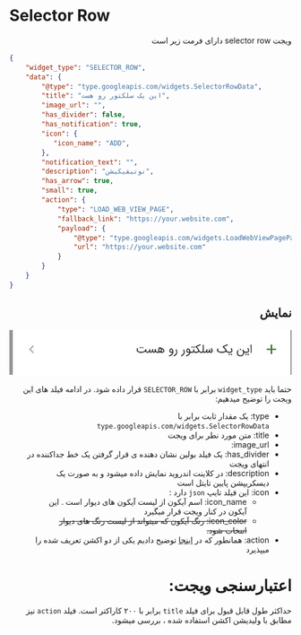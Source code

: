 # Selector Row
<div dir="rtl">
ویجت selector row دارای فرمت زیر است
</div>

```json
{
    "widget_type": "SELECTOR_ROW",
    "data": {
        "@type": "type.googleapis.com/widgets.SelectorRowData",
        "title": "این یک سلکتور رو هست",
        "image_url": "",
        "has_divider": false,
        "has_notification": true,
        "icon": {
           "icon_name": "ADD",
        },
        "notification_text": "",
        "description": "نوتیفیکیشن",
        "has_arrow": true,
        "small": true,
        "action": {
            "type": "LOAD_WEB_VIEW_PAGE",
            "fallback_link": "https://your.website.com",
            "payload": {
                "@type": "type.googleapis.com/widgets.LoadWebViewPagePayload",
                "url": "https://your.website.com"
            }
        }
    }
}
```
<div dir="rtl">

##  نمایش
![ScreenShot](doc-images/selector_row.png)

حتما باید `widget_type` برابر با `SELECTOR_ROW` قرار داده شود.
در ادامه فیلد های این ویجت را توضیح میدهیم:
- type: یک مقدار ثابت برابر با `type.googleapis.com/widgets.SelectorRowData`
- title: متن مورد نطر برای ویجت
- image_url: 
- has_divider: یک فیلد بولین نشان دهنده ی قرار گرفتن یک خط جداکننده در انتهای ویجت
- description: در کلاینت اندروید نمایش داده میشود و به صورت یک دیسکریپشن پایین تایتل است
- icon: این فیلد تایپ `json` دارد :
  - icon_name: اسم آیکون از لیست آیکون های دیوار است . این آیکون در کنار ویجت قرار میگیرد
  - ~~icon_color: رنگ آیکون که میتواند از لیست رنگ های دیوار اننخاب شود.~~
- action: همانطور که در [اینجا](./actions/ReadMe.md) توضیح دادیم یکی از دو اکشن تعریف شده را میپذیرد


# اعتبارسنجی ویجت:
حداکثر طول قابل قبول برای فیلد `title` برابر با ۲۰۰ کاراکتر است.
فیلد `action` نیز مطابق با ولیدیشن اکشن استفاده شده ، بررسی میشود.
</div>
